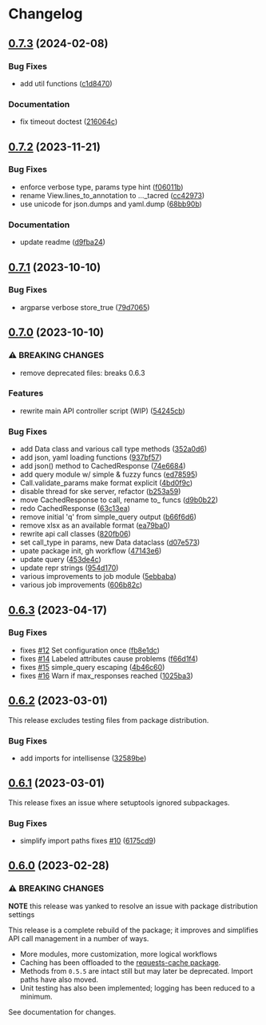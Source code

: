 # Changelog

## [0.7.3](https://github.com/engisalor/sketch-grammar-explorer/compare/v0.7.2...v0.7.3) (2024-02-08)


### Bug Fixes

* add util functions ([c1d8470](https://github.com/engisalor/sketch-grammar-explorer/commit/c1d8470b51c9cc43758fb1d06f50adc4a3a64d72))


### Documentation

* fix timeout doctest ([216064c](https://github.com/engisalor/sketch-grammar-explorer/commit/216064c774dc4713065007113b37ac24f7668a54))

## [0.7.2](https://github.com/engisalor/sketch-grammar-explorer/compare/v0.7.1...v0.7.2) (2023-11-21)


### Bug Fixes

* enforce verbose type, params type hint ([f06011b](https://github.com/engisalor/sketch-grammar-explorer/commit/f06011b17ca7f67fa35c91f2cfd316219785c8b6))
* rename View.lines_to_annotation to ..._tacred ([cc42973](https://github.com/engisalor/sketch-grammar-explorer/commit/cc4297344781aa863edd338dd4e875a4e8b1f792))
* use unicode for json.dumps and yaml.dump ([68bb90b](https://github.com/engisalor/sketch-grammar-explorer/commit/68bb90b739f948b2aa42ade110bf8004ceb3de26))


### Documentation

* update readme ([d9fba24](https://github.com/engisalor/sketch-grammar-explorer/commit/d9fba24f3b21c0823dc845f3d3460b7a6fb2f170))

## [0.7.1](https://github.com/engisalor/sketch-grammar-explorer/compare/v0.7.0...v0.7.1) (2023-10-10)


### Bug Fixes

* argparse verbose store_true ([79d7065](https://github.com/engisalor/sketch-grammar-explorer/commit/79d7065303cd80b9260f91cf54677f06438fbf48))

## [0.7.0](https://github.com/engisalor/sketch-grammar-explorer/compare/v0.6.3...v0.7.0) (2023-10-10)


### ⚠ BREAKING CHANGES

* remove deprecated files: breaks 0.6.3

### Features

* rewrite main API controller script (WIP) ([54245cb](https://github.com/engisalor/sketch-grammar-explorer/commit/54245cb837660aeedf511fbd0493c593aaa9e15e))

### Bug Fixes

* add Data class and various call type methods ([352a0d6](https://github.com/engisalor/sketch-grammar-explorer/commit/352a0d63fc75f11b152f7a5f4edf6c040fcb3ca7))
* add json, yaml loading functions ([937bf57](https://github.com/engisalor/sketch-grammar-explorer/commit/937bf573058437ce40479bb19a2b3f23e16dd9cf))
* add json() method to CachedResponse ([74e6684](https://github.com/engisalor/sketch-grammar-explorer/commit/74e668461740008d4a38b0fb1a6395f8bf90e9c2))
* add query module w/ simple & fuzzy funcs ([ed78595](https://github.com/engisalor/sketch-grammar-explorer/commit/ed78595cc538e90ea338a4db4577403a305b3a74))
* Call.validate_params make format explicit ([4bd0f9c](https://github.com/engisalor/sketch-grammar-explorer/commit/4bd0f9c48ab5010e3c3402cce2f20ac5d00a4fc1))
* disable thread for ske server, refactor ([b253a59](https://github.com/engisalor/sketch-grammar-explorer/commit/b253a598e0bc231917d54aac1c83fed94213cb85))
* move CachedResponse to call, rename to_ funcs ([d9b0b22](https://github.com/engisalor/sketch-grammar-explorer/commit/d9b0b2273a8d2071e542c2807fe5d793444414e0))
* redo CachedResponse ([63c13ea](https://github.com/engisalor/sketch-grammar-explorer/commit/63c13ea570aad81fdbfec40cbff96890db3c61f5))
* remove initial 'q' from simple_query output ([b66f6d6](https://github.com/engisalor/sketch-grammar-explorer/commit/b66f6d6828e4a01fa5558c7531737876da64b8cd))
* remove xlsx as an available format ([ea79ba0](https://github.com/engisalor/sketch-grammar-explorer/commit/ea79ba03371578317aec96f6efc96f5fc1fb3810))
* rewrite api call classes ([820fb06](https://github.com/engisalor/sketch-grammar-explorer/commit/820fb0643552e0361ed7536175dfa472cbe9f2ba))
* set call_type in params, new Data dataclass ([d07e573](https://github.com/engisalor/sketch-grammar-explorer/commit/d07e573d8830829b6a0f5951e48a664fdbd4e2c9))
* upate package init, gh workflow ([47143e6](https://github.com/engisalor/sketch-grammar-explorer/commit/47143e652dd701d9034711318c7aeca048b129ad))
* update query ([453de4c](https://github.com/engisalor/sketch-grammar-explorer/commit/453de4c6ebcf98561e346c515105bbc6a65c949d))
* update repr strings ([954d170](https://github.com/engisalor/sketch-grammar-explorer/commit/954d170b78ecfd4ac1ee6cc1c90167f5bc18e8bf))
* various improvements to job module ([5ebbaba](https://github.com/engisalor/sketch-grammar-explorer/commit/5ebbaba7924942a332c4f7868321860e7dcc21c0))
* various job improvements ([606b82c](https://github.com/engisalor/sketch-grammar-explorer/commit/606b82c62ac8893c647be66f5ccef2d9fa0b6e79))


## [0.6.3](https://github.com/engisalor/sketch-grammar-explorer/compare/v0.6.2...v0.6.3) (2023-04-17)


### Bug Fixes

* fixes [#12](https://github.com/engisalor/sketch-grammar-explorer/issues/12) Set configuration once ([fb8e1dc](https://github.com/engisalor/sketch-grammar-explorer/commit/fb8e1dc5d0b4fdd48f8af438808b7b303c803f67))
* fixes [#14](https://github.com/engisalor/sketch-grammar-explorer/issues/14) Labeled attributes cause problems ([f66d1f4](https://github.com/engisalor/sketch-grammar-explorer/commit/f66d1f4f429e520cb071db9b0d6c93a84ee708b6))
* fixes [#15](https://github.com/engisalor/sketch-grammar-explorer/issues/15) simple_query escaping ([4b46c60](https://github.com/engisalor/sketch-grammar-explorer/commit/4b46c608d9ad36e313b03404a8c7146490673cde))
* fixes [#16](https://github.com/engisalor/sketch-grammar-explorer/issues/16) Warn if max_responses reached ([1025ba3](https://github.com/engisalor/sketch-grammar-explorer/commit/1025ba31441f72909d8d2f430adb9d4cc3a299dc))

## [0.6.2](https://github.com/engisalor/sketch-grammar-explorer/compare/v0.6.1...v0.6.2) (2023-03-01)

This release excludes testing files from package distribution.

### Bug Fixes

* add imports for intellisense ([32589be](https://github.com/engisalor/sketch-grammar-explorer/commit/32589be4fccde146a7f5db4c76a337f705ed4ead))

## [0.6.1](https://github.com/engisalor/sketch-grammar-explorer/compare/v0.6.0...v0.6.1) (2023-03-01)

This release fixes an issue where setuptools ignored subpackages.

### Bug Fixes

* simplify import paths fixes [#10](https://github.com/engisalor/sketch-grammar-explorer/issues/10) ([6175cd9](https://github.com/engisalor/sketch-grammar-explorer/commit/6175cd980e5c864ef8db23528483f277ed688f4e))

## [0.6.0](https://github.com/engisalor/sketch-grammar-explorer/compare/v0.5.5...v0.6.0) (2023-02-28)

### ⚠ BREAKING CHANGES

**NOTE** this release was yanked to resolve an issue with package distribution settings

This release is a complete rebuild of the package; it improves and simplifies API call management in a number of ways. 

- More modules, more customization, more logical workflows
- Caching has been offloaded to the [requests-cache package](https://github.com/requests-cache/requests-cache). 
- Methods from `0.5.5` are intact still but may later be deprecated. Import paths have also moved. 
- Unit testing has also been implemented; logging has been reduced to a minimum.

See documentation for changes.
